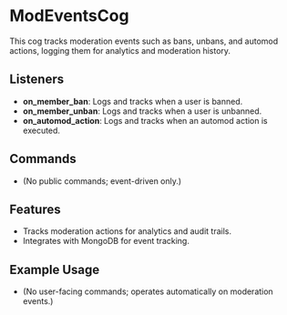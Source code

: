 # ModEventsCog

This cog tracks moderation events such as bans, unbans, and automod actions, logging them for analytics and moderation history.

## Listeners

- **on_member_ban**: Logs and tracks when a user is banned.
- **on_member_unban**: Logs and tracks when a user is unbanned.
- **on_automod_action**: Logs and tracks when an automod action is executed.

## Commands

- (No public commands; event-driven only.)

## Features

- Tracks moderation actions for analytics and audit trails.
- Integrates with MongoDB for event tracking.

## Example Usage

- (No user-facing commands; operates automatically on moderation events.)
